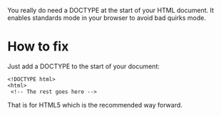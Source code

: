 You really do need a DOCTYPE at the start of your HTML document. It enables standards mode in your browser to avoid bad quirks mode.

# How to fix

Just add a DOCTYPE to the start of your document:
```
<!DOCTYPE html>
<html>
 <!-- The rest goes here -->
```
That is for HTML5 which is the recommended way forward.
